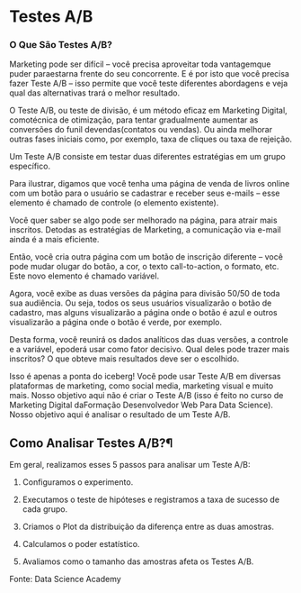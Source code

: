 # Testes A/B

### O Que São Testes A/B?

Marketing pode ser difícil – você precisa aproveitar toda vantagemque puder paraestarna frente do seu concorrente. E é por isto que você precisa fazer Teste A/B – isso permite que você teste diferentes abordagens e veja qual das alternativas trará o melhor resultado.

O Teste A/B, ou teste de divisão, é um método eficaz em Marketing Digital, comotécnica de otimização, para tentar gradualmente aumentar as conversões do funil devendas(contatos ou vendas). Ou ainda melhorar outras fases iniciais como, por exemplo, taxa de cliques ou taxa de rejeição. 

Um Teste A/B consiste em testar duas diferentes estratégias em um grupo específico. 

Para ilustrar, digamos que você tenha uma página de venda de livros online com um botão para o usuário se cadastrar e receber seus e-mails – esse elemento é chamado de controle (o elemento existente).

Você quer saber se algo pode ser melhorado na página, para atrair mais inscritos. Detodas as estratégias de Marketing, a comunicação via e-mail ainda é a mais eficiente.

Então, você cria outra página com um botão de inscrição diferente – você pode mudar olugar do botão, a cor, o texto call-to-action, o formato, etc. Este novo elemento é chamado variável. 

Agora, você exibe as duas versões da página para divisão 50/50 de toda sua audiência. Ou seja, todos os seus usuários visualizarão o botão de cadastro, mas alguns visualizarão a página onde o botão é azul e outros visualizarão a página onde o botão é verde, por exemplo.

Desta forma, você reunirá os dados analíticos das duas versões, a controle e a variável, epoderá usar como fator decisivo. Qual deles pode trazer mais inscritos?
O que obteve mais resultados deve ser o escolhido.

Isso é apenas a ponta do iceberg! Você pode usar Teste A/B em diversas plataformas de marketing, como social media, marketing visual e muito mais. Nosso objetivo aqui não é criar o Teste A/B (isso é feito no curso de Marketing Digital daFormação Desenvolvedor Web Para Data Science). Nosso objetivo aqui é analisar o resultado de um Teste A/B.


## Como Analisar Testes A/B?¶

Em geral, realizamos esses 5 passos para analisar um Teste A/B:

1. Configuramos o experimento.

2. Executamos o teste de hipóteses e registramos a taxa de sucesso de cada grupo.

3. Criamos o Plot da distribuição da diferença entre as duas amostras.

4. Calculamos o poder estatístico.

5. Avaliamos como o tamanho das amostras afeta os Testes A/B.

Fonte: Data Science Academy
